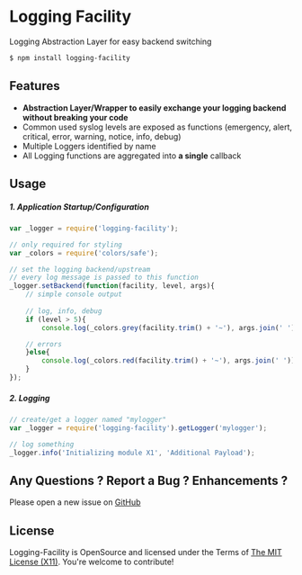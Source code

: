 Logging Facility
================

Logging Abstraction Layer for easy backend switching

```bash
$ npm install logging-facility
```

Features
--------

* **Abstraction Layer/Wrapper to easily exchange your logging backend without breaking your code**
* Common used syslog levels are exposed as functions (emergency, alert, critical, error, warning, notice, info, debug)
* Multiple Loggers identified by name
* All Logging functions are aggregated into **a single** callback

Usage
---------

##### 1. Application Startup/Configuration #####

```js
var _logger = require('logging-facility');

// only required for styling 
var _colors = require('colors/safe');

// set the logging backend/upstream
// every log message is passed to this function
_logger.setBackend(function(facility, level, args){
    // simple console output
    
    // log, info, debug
    if (level > 5){
        console.log(_colors.grey(facility.trim() + '~'), args.join(' '));

    // errors
    }else{
        console.log(_colors.red(facility.trim() + '~'), args.join(' '));
    }
});
```

##### 2. Logging #####

```js
// create/get a logger named "mylogger"
var _logger = require('logging-facility').getLogger('mylogger');

// log something
_logger.info('Initializing module X1', 'Additional Payload');
```


Any Questions ? Report a Bug ? Enhancements ?
---------------------------------------------
Please open a new issue on [GitHub](https://github.com/AndiDittrich/Node.Logging-Facility/issues)

License
-------
Logging-Facility is OpenSource and licensed under the Terms of [The MIT License (X11)](http://opensource.org/licenses/MIT). You're welcome to contribute!